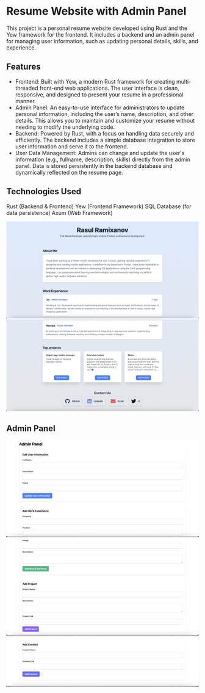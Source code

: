 # Resume Website with Admin Panel

This project is a personal resume website developed using Rust and the Yew framework for the frontend. It includes a backend and an admin panel for managing user information, such as updating personal details, skills, and experience.

## Features

- Frontend: Built with Yew, a modern Rust framework for creating multi-threaded front-end web applications. The user interface is clean, responsive, and designed to present your resume in a professional manner.
- Admin Panel: An easy-to-use interface for administrators to update personal information, including the user’s name, description, and other details. This allows you to maintain and customize your resume without needing to modify the underlying code.
- Backend: Powered by Rust, with a focus on handling data securely and efficiently. The backend includes a simple database integration to store user information and serve it to the frontend.
- User Data Management: Admins can change and update the user's information (e.g., fullname, description, skills) directly from the admin panel. Data is stored persistently in the backend database and dynamically reflected on the resume page.

## Technologies Used

Rust (Backend & Frontend)
Yew (Frontend Framework)
SQL Database (for data persistence)
Axum (Web Framework)

![Image 1](assets/1.png)
![Image 2](assets/2.png)

## Admin Panel

![Image 3](assets/3.png)
![Image 4](assets/4.png)
![Image 5](assets/5.png)